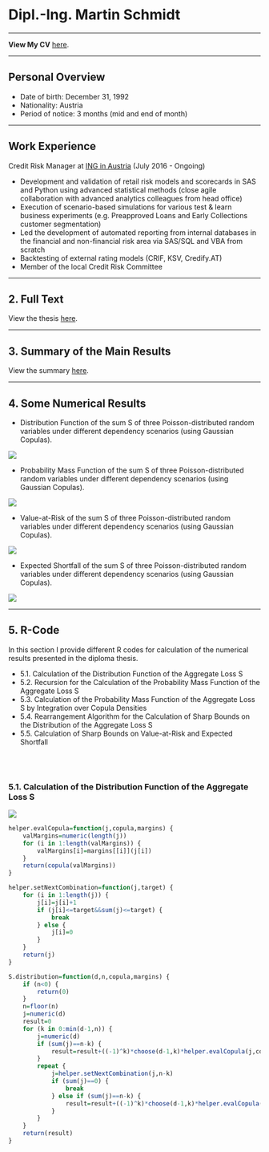 # Dipl.-Ing. Martin Schmidt

---

**View My CV** [here](/pdf/20190808_CV_Martin_Schmidt.pdf).

---

## Personal Overview

- Date of birth: December 31, 1992
- Nationality: Austria
- Period of notice: 3 months (mid and end of month)

---

## Work Experience

Credit Risk Manager at [ING in Austria](https://ing.at) (July 2016 - Ongoing)

- Development and validation of retail risk models and scorecards in SAS and Python using advanced statistical methods (close agile collaboration with advanced analytics colleagues from head office)
- Execution of scenario-based simulations for various test & learn business experiments (e.g. Preapproved Loans and Early Collections customer segmentation)
- Led the development of automated reporting from internal databases in the financial and non-financial risk area via SAS/SQL and VBA from scratch
- Backtesting of external rating models (CRIF, KSV, Credify.AT)
- Member of the local Credit Risk Committee

---

## 2. Full Text

View the thesis [here](https://repositum.tuwien.ac.at/obvutwhs/download/pdf/3559554?originalFilename=true).

---

## 3. Summary of the Main Results

View the summary [here](/pdf/diploma_thesis_presentation.pdf).

---

## 4. Some Numerical Results

- Distribution Function of the sum S of three Poisson-distributed random variables under different dependency scenarios (using Gaussian Copulas).

<img src="images/sum_poisson_variables.png?raw=true"/>

- Probability Mass Function of the sum S of three Poisson-distributed random variables under different dependency scenarios (using Gaussian Copulas).

<img src="images/sum_poisson_variables_pmf.png?raw=true"/>

- Value-at-Risk of the sum S of three Poisson-distributed random variables under different dependency scenarios (using Gaussian Copulas).

<img src="images/sum_poisson_variables_var.png?raw=true"/>

- Expected Shortfall of the sum S of three Poisson-distributed random variables under different dependency scenarios (using Gaussian Copulas).

<img src="images/sum_poisson_variables_es.png?raw=true"/>

---

## 5. R-Code

In this section I provide different R codes for calculation of the numerical results presented in the diploma thesis.
- 5.1. Calculation of the Distribution Function of the Aggregate Loss S
- 5.2. Recursion for the Calculation of the Probability Mass Function of the Aggregate Loss S
- 5.3. Calculation of the Probability Mass Function of the Aggregate Loss S by Integration over Copula Densities
- 5.4. Rearrangement Algorithm for the Calculation of Sharp Bounds on the Distribution of the Aggregate Loss S
- 5.5. Calculation of Sharp Bounds on Value-at-Risk and Expected Shortfall

<br><br>

### 5.1. Calculation of the Distribution Function of the Aggregate Loss S

<img src="images/R_calculation_distribution_function.png?raw=true"/>

```r
helper.evalCopula=function(j,copula,margins) {
    valMargins=numeric(length(j))
    for (i in 1:length(valMargins)) {
        valMargins[i]=margins[[i]](j[i])
    }
    return(copula(valMargins))
}

helper.setNextCombination=function(j,target) {
    for (i in 1:length(j)) {
        j[i]=j[i]+1
        if (j[i]<=target&&sum(j)<=target) {
            break
        } else {
            j[i]=0
        }
    }
    return(j)
}

S.distribution=function(d,n,copula,margins) {
    if (n<0) {
        return(0)
    }
    n=floor(n)
    j=numeric(d)
    result=0
    for (k in 0:min(d-1,n)) {
        j=numeric(d)
        if (sum(j)==n-k) {
            result=result+((-1)^k)*choose(d-1,k)*helper.evalCopula(j,copula,margins)           
        }
        repeat {
            j=helper.setNextCombination(j,n-k)
            if (sum(j)==0) {
                break
            } else if (sum(j)==n-k) {
                result=result+((-1)^k)*choose(d-1,k)*helper.evalCopula(j,copula,margins)
            }
        }
    }
    return(result)
}
```
